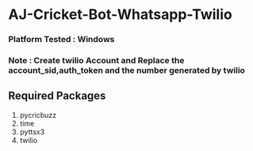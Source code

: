 # AJ-Cricket-Bot-Whatsapp-Twilio

### Platform Tested : Windows

### Note : Create twilio Account and Replace the account_sid,auth_token and the number generated by twilio

## Required Packages
1) pycricbuzz
2) time
3) pyttsx3
4) twilio
